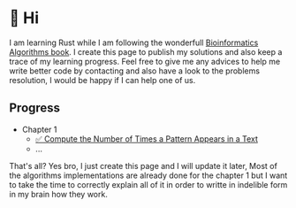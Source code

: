 # 👋 Hi <!-- {docsify-ignore} -->

I am learning Rust while I am following the wonderfull [Bioinformatics Algorithms book](https://www.bioinformaticsalgorithms.org/). I create this page to publish my solutions and also keep a trace of my learning progress. Feel free to give me any advices to help me write better code by contacting and also have a look to the problems resolution, I would be happy if I can help one of us.

 ## Progress <!-- {docsify-ignore} -->
 
 - Chapter 1
   - [✅ Compute the Number of Times a Pattern Appears in a Text](/Chapter_1/BA1A)
   - ... 

That's all? 
Yes bro, I just create this page and I will update it later, Most of the algorithms implementations are already done for the chapter 1 but I want to take the time to correctly explain all of it in order to writte in indelible form in my brain how they work. 

